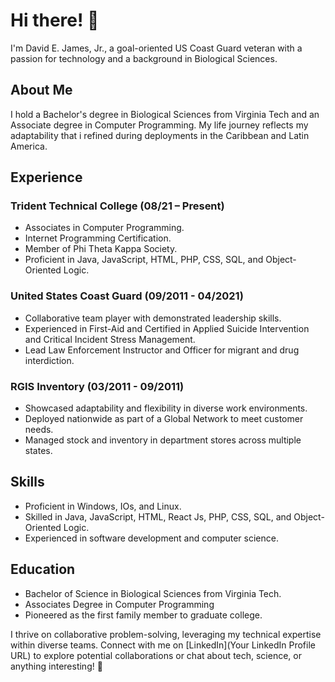 # Hi there! 👋

I'm David E. James, Jr., a goal-oriented US Coast Guard veteran with a passion for technology and a background in Biological Sciences.

## About Me

I hold a Bachelor's degree in Biological Sciences from Virginia Tech and an Associate degree in Computer Programming. My life journey reflects my adaptability that i refined during deployments in the Caribbean and Latin America.

## Experience

### Trident Technical College (08/21 – Present)
- Associates in Computer Programming.
- Internet Programming Certification.
- Member of Phi Theta Kappa Society.
- Proficient in Java, JavaScript, HTML, PHP, CSS, SQL, and Object-Oriented Logic.

### United States Coast Guard (09/2011 - 04/2021)
- Collaborative team player with demonstrated leadership skills.
- Experienced in First-Aid and Certified in Applied Suicide Intervention and Critical Incident Stress Management.
- Lead Law Enforcement Instructor and Officer for migrant and drug interdiction.

### RGIS Inventory (03/2011 - 09/2011)
- Showcased adaptability and flexibility in diverse work environments.
- Deployed nationwide as part of a Global Network to meet customer needs.
- Managed stock and inventory in department stores across multiple states.

## Skills

- Proficient in Windows, IOs, and Linux.
- Skilled in Java, JavaScript, HTML, React Js, PHP, CSS, SQL, and Object-Oriented Logic.
- Experienced in software development and computer science.

## Education
- Bachelor of Science in Biological Sciences from Virginia Tech.
- Associates Degree in Computer Programming
- Pioneered as the first family member to graduate college.

I thrive on collaborative problem-solving, leveraging my technical expertise within diverse teams. Connect with me on [LinkedIn](Your LinkedIn Profile URL) to explore potential collaborations or chat about tech, science, or anything interesting! 🚀
